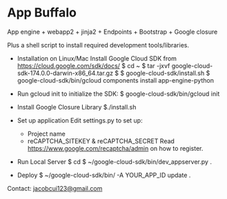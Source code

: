# App Buffalo

App engine + webapp2 + jinja2 + Endpoints + Bootstrap + Google closure

Plus a shell script to install required development tools/libraries.


* Installation on Linux/Mac
  Install Google Cloud SDK from https://cloud.google.com/sdk/docs/
  $ cd ~
  $ tar -jxvf google-cloud-sdk-174.0.0-darwin-x86_64.tar.gz
  $ 
  $ google-cloud-sdk/install.sh
  $ google-cloud-sdk/bin/gcloud components install app-engine-python

* Run gcloud init to initialize the SDK:
  $ google-cloud-sdk/bin/gcloud init

* Install Google Closure Library
  $./install.sh

* Set up application
  Edit settings.py to set up:
  * Project name
  * reCAPTCHA_SITEKEY & reCAPTCHA_SECRET
    Read https://www.google.com/recaptcha/admin on how to register.

* Run Local Server
  $ cd <to your application directory>
  $ ~/google-cloud-sdk/bin/dev_appserver.py .

* Deploy
  $ ~/google-cloud-sdk/bin/ -A YOUR_APP_ID update .

Contact: jacobcui123@gmail.com